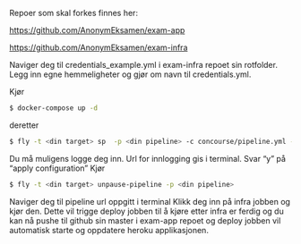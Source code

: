 Repoer som skal forkes finnes her:

https://github.com/AnonymEksamen/exam-app

https://github.com/AnonymEksamen/exam-infra

Naviger deg til credentials_example.yml i exam-infra repoet sin rotfolder. 
Legg inn egne hemmeligheter og gjør om navn til credentials.yml.

Kjør 
``` sh
$ docker-compose up -d
```
deretter
``` sh
$ fly -t <din target> sp  -p <din pipeline> -c concourse/pipeline.yml -l credentials.yml
```
Du må muligens logge deg inn. Url for innlogging gis i terminal.
Svar “y” på “apply configuration”
Kjør
``` sh
$ fly -t <din target> unpause-pipeline -p <din pipeline>
```
Naviger deg til pipeline url oppgitt i terminal
Klikk deg inn på infra jobben og kjør den.
Dette vil trigge deploy jobben til å kjøre etter infra er ferdig og du kan nå pushe til github sin master i exam-app repoet og deploy jobben vil automatisk starte og oppdatere heroku applikasjonen.

